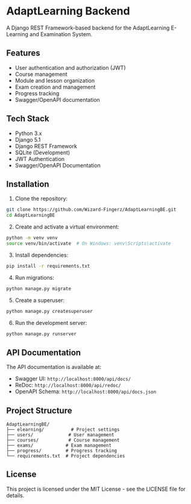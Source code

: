 # AdaptLearning Backend

A Django REST Framework-based backend for the AdaptLearning E-Learning and Examination System.

## Features

- User authentication and authorization (JWT)
- Course management
- Module and lesson organization
- Exam creation and management
- Progress tracking
- Swagger/OpenAPI documentation

## Tech Stack

- Python 3.x
- Django 5.1
- Django REST Framework
- SQLite (Development)
- JWT Authentication
- Swagger/OpenAPI Documentation

## Installation

1. Clone the repository:
```bash
git clone https://github.com/Wizard-Fingerz/AdaptLearningBE.git
cd AdaptLearningBE
```

2. Create and activate a virtual environment:
```bash
python -m venv venv
source venv/bin/activate  # On Windows: venv\Scripts\activate
```

3. Install dependencies:
```bash
pip install -r requirements.txt
```

4. Run migrations:
```bash
python manage.py migrate
```

5. Create a superuser:
```bash
python manage.py createsuperuser
```

6. Run the development server:
```bash
python manage.py runserver
```

## API Documentation

The API documentation is available at:
- Swagger UI: `http://localhost:8000/api/docs/`
- ReDoc: `http://localhost:8000/api/redoc/`
- OpenAPI Schema: `http://localhost:8000/api/docs.json`

## Project Structure

```
AdaptLearningBE/
├── elearning/          # Project settings
├── users/             # User management
├── courses/           # Course management
├── exams/            # Exam management
├── progress/         # Progress tracking
└── requirements.txt  # Project dependencies
```

## License

This project is licensed under the MIT License - see the LICENSE file for details. 